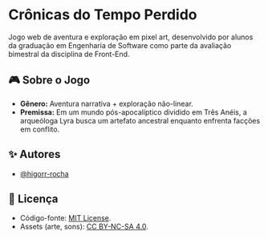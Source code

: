 
# Crônicas do Tempo Perdido  

Jogo web de aventura e exploração em pixel art, desenvolvido por alunos da graduação em Engenharia de Software como parte da avaliação bimestral da disciplina de Front-End.  

## 🎮 Sobre o Jogo  
- **Gênero:** Aventura narrativa + exploração não-linear.  
- **Premissa:** Em um mundo pós-apocalíptico dividido em Três Anéis, a arqueóloga Lyra busca um artefato ancestral enquanto enfrenta facções em conflito.  


## ✨ Autores

- [@higorr-rocha](https://www.github.com/higorr-rocha)


## 📝 Licença

- Código-fonte: [MIT License](LICENSE).
- Assets (arte, sons): [CC BY-NC-SA 4.0](https://creativecommons.org/licenses/by-nc-sa/4.0/).


